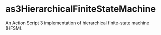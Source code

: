 as3HierarchicalFiniteStateMachine
=================================

An Action Script 3 implementation of hierarchical finite-state machine (HFSM).